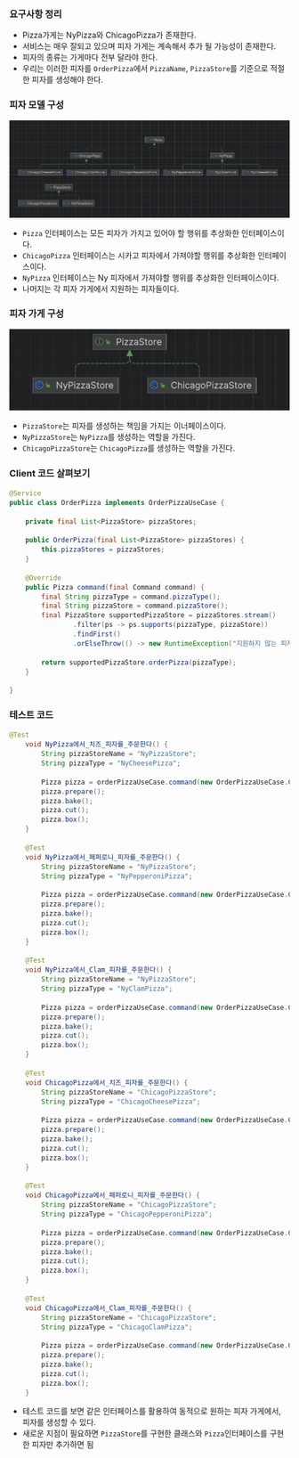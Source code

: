 ### 요구사항 정리

- Pizza가게는 NyPizza와 ChicagoPizza가 존재한다.
- 서비스는 매우 잘되고 있으며 피자 가게는 계속해서 추가 될 가능성이 존재한다.
- 피자의 종류는 가게마다 전부 달라야 한다.
- 우리는 이러한 피자를 `OrderPizza`에서 `PizzaName`, `PizzaStore`를 기준으로 적절한 피자를 생성해야 한다.

### 피자 모델 구성
![img.png](img/Pizza가게구성.png)

- `Pizza` 인터페이스는 모든 피자가 가지고 있어야 할 행위를 추상화한 인터페이스이다.
- `ChicagoPizza` 인터페이스는 시카고 피자에서 가져야할 행위를 추상화한 인터페이스이다.
- `NyPizza` 인터페이스는 Ny 피자에서 가져야할 행위를 추상화한 인터페이스이다.
- 나머지는 각 피자 가게에서 지원하는 피자들이다.

### 피자 가게 구성
![img.png](img/PizzaStore.png)

- `PizzaStore`는 피자를 생성하는 책임을 가지는 이너페이스이다.
- `NyPizzaStore`는 `NyPizza`를 생성하는 역할을 가진다.
- `ChicagoPizzaStore`는 `ChicagoPizza`를 생성하는 역할을 가진다.

### Client 코드 살펴보기
```java
@Service
public class OrderPizza implements OrderPizzaUseCase {

    private final List<PizzaStore> pizzaStores;

    public OrderPizza(final List<PizzaStore> pizzaStores) {
        this.pizzaStores = pizzaStores;
    }

    @Override
    public Pizza command(final Command command) {
        final String pizzaType = command.pizzaType();
        final String pizzaStore = command.pizzaStore();
        final PizzaStore supportedPizzaStore = pizzaStores.stream()
                .filter(ps -> ps.supports(pizzaType, pizzaStore))
                .findFirst()
                .orElseThrow(() -> new RuntimeException("지원하지 않는 피자 타입, 가게 조합입니다."));

        return supportedPizzaStore.orderPizza(pizzaType);
    }

}
```

### 테스트 코드
```java
@Test
    void NyPizza에서_치즈_피자를_주문한다() {
        String pizzaStoreName = "NyPizzaStore";
        String pizzaType = "NyCheesePizza";

        Pizza pizza = orderPizzaUseCase.command(new OrderPizzaUseCase.Command(pizzaType, pizzaStoreName));
        pizza.prepare();
        pizza.bake();
        pizza.cut();
        pizza.box();
    }

    @Test
    void NyPizza에서_페퍼로니_피자를_주문한다() {
        String pizzaStoreName = "NyPizzaStore";
        String pizzaType = "NyPepperoniPizza";

        Pizza pizza = orderPizzaUseCase.command(new OrderPizzaUseCase.Command(pizzaType, pizzaStoreName));
        pizza.prepare();
        pizza.bake();
        pizza.cut();
        pizza.box();
    }

    @Test
    void NyPizza에서_Clam_피자를_주문한다() {
        String pizzaStoreName = "NyPizzaStore";
        String pizzaType = "NyClamPizza";

        Pizza pizza = orderPizzaUseCase.command(new OrderPizzaUseCase.Command(pizzaType, pizzaStoreName));
        pizza.prepare();
        pizza.bake();
        pizza.cut();
        pizza.box();
    }

    @Test
    void ChicagoPizza에서_치즈_피자를_주문한다() {
        String pizzaStoreName = "ChicagoPizzaStore";
        String pizzaType = "ChicagoCheesePizza";

        Pizza pizza = orderPizzaUseCase.command(new OrderPizzaUseCase.Command(pizzaType, pizzaStoreName));
        pizza.prepare();
        pizza.bake();
        pizza.cut();
        pizza.box();
    }

    @Test
    void ChicagoPizza에서_페퍼로니_피자를_주문한다() {
        String pizzaStoreName = "ChicagoPizzaStore";
        String pizzaType = "ChicagoPepperoniPizza";

        Pizza pizza = orderPizzaUseCase.command(new OrderPizzaUseCase.Command(pizzaType, pizzaStoreName));
        pizza.prepare();
        pizza.bake();
        pizza.cut();
        pizza.box();
    }

    @Test
    void ChicagoPizza에서_Clam_피자를_주문한다() {
        String pizzaStoreName = "ChicagoPizzaStore";
        String pizzaType = "ChicagoClamPizza";

        Pizza pizza = orderPizzaUseCase.command(new OrderPizzaUseCase.Command(pizzaType, pizzaStoreName));
        pizza.prepare();
        pizza.bake();
        pizza.cut();
        pizza.box();
    }

```

- 테스트 코드를 보면 같은 인터페이스를 활용하여 동적으로 원하는 피자 가게에서, 피자를 생성할 수 있다.
- 새로운 지점이 필요하면 `PizzaStore`를 구현한 클래스와 `Pizza`인터페이스를 구현한 피자만 추가하면 됨
